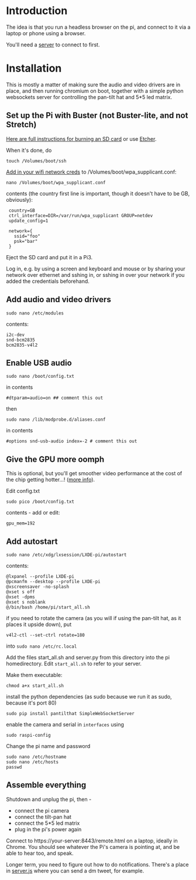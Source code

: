 # Introduction

The idea is that you run a headless browser on the pi, and connect to it 
via a laptop or phone using a browser. 

You'll need a [server](/server) to connect to first.

# Installation

This is mostly a matter of making sure the audio and video drivers are 
in place, and then running chromium on boot, together with a simple 
python websockets server for controlling the pan-tilt hat and 5*5 led 
matrix.

## Set up the Pi with Buster (not Buster-lite, and not Stretch)

[Here are full instructions for burning an SD 
card](https://www.raspberrypi.org/documentation/installation/installing-images/) 
or use [Etcher](https://etcher.io).

When it's done, do

    touch /Volumes/boot/ssh

[Add in your wifi network 
creds](https://www.raspberrypi.org/blog/page/2/?fish#another-update-raspbian) 
to /Volumes/boot/wpa_supplicant.conf:

    nano /Volumes/boot/wpa_supplicant.conf

contents (the country first line is important, though it doesn't have to 
be GB, obviously):

     country=GB
     ctrl_interface=DIR=/var/run/wpa_supplicant GROUP=netdev
     update_config=1

     network={
       ssid="foo"
       psk="bar"
     }


Eject the SD card and put it in a Pi3.

Log in, e.g. by using a screen and keyboard and mouse or by sharing your 
network over ethernet and sshing in, or sshing in over your network if 
you added the credentials beforehand.

## Add audio and video drivers

    sudo nano /etc/modules

contents:

    i2c-dev
    snd-bcm2835
    bcm2835-v4l2


## Enable USB audio

    sudo nano /boot/config.txt 

in contents

    #dtparam=audio=on ## comment this out

then

    sudo nano /lib/modprobe.d/aliases.conf

in contents

    #options snd-usb-audio index=-2 # comment this out

## Give the GPU more oomph

This is optional, but you'll get smoother video performance at the cost 
of the chip getting hotter...! ([more 
info](https://raspberrypi.stackexchange.com/a/1885)).

Edit config.txt

    sudo pico /boot/config.txt  

contents - add or edit:

    gpu_mem=192 

## Add autostart

    sudo nano /etc/xdg/lxsession/LXDE-pi/autostart

contents:

    @lxpanel --profile LXDE-pi
    @pcmanfm --desktop --profile LXDE-pi
    @xscreensaver -no-splash
    @xset s off
    @xset -dpms
    @xset s noblank
    @/bin/bash /home/pi/start_all.sh

if you need to rotate the camera (as you will if using the pan-tilt 
hat, as it places it upside down), put

    v4l2-ctl --set-ctrl rotate=180                                           

into `sudo nano /etc/rc.local`

Add the files start_all.sh and server.py from this directory into the pi 
homedirectory. Edit ```start_all.sh``` to refer to your server.

Make them executable:

    chmod a+x start_all.sh 

install the python dependencies (as sudo because we run it as sudo, 
because it's port 80)

    sudo pip install pantilthat SimpleWebSocketServer

enable the camera and serial in ```interfaces``` using

    sudo raspi-config

Change the pi name and password

    sudo nano /etc/hostname
    sudo nano /etc/hosts
    passwd

## Assemble everything

Shutdown and unplug the pi, then - 

 * connect the pi camera
 * connect the tilt-pan hat
 * connect the 5*5 led matrix
 * plug in the pi's power again

Connect to https://your-server:8443/remote.html on a laptop, 
ideally in Chrome. You should see whatever the Pi's camera is pointing at, 
and be able to hear too, and speak. 

Longer term, you need to figure out how to do notifications. There's a 
place in [server.js](/../server/server.js) where you can send a dm tweet, 
for example.

